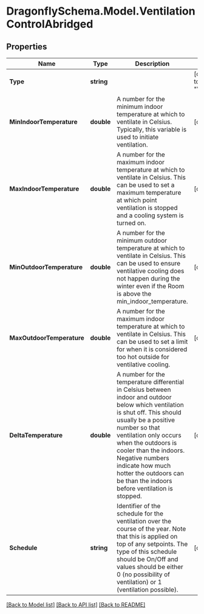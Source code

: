 
# DragonflySchema.Model.VentilationControlAbridged

## Properties

Name | Type | Description | Notes
------------ | ------------- | ------------- | -------------
**Type** | **string** |  | [optional] [readonly] [default to "VentilationControlAbridged"]
**MinIndoorTemperature** | **double** | A number for the minimum indoor temperature at which to ventilate in Celsius. Typically, this variable is used to initiate ventilation. | [optional] [default to -100D]
**MaxIndoorTemperature** | **double** | A number for the maximum indoor temperature at which to ventilate in Celsius. This can be used to set a maximum temperature at which point ventilation is stopped and a cooling system is turned on. | [optional] [default to 100D]
**MinOutdoorTemperature** | **double** | A number for the minimum outdoor temperature at which to ventilate in Celsius. This can be used to ensure ventilative cooling does not happen during the winter even if the Room is above the min_indoor_temperature. | [optional] [default to -100D]
**MaxOutdoorTemperature** | **double** | A number for the maximum indoor temperature at which to ventilate in Celsius. This can be used to set a limit for when it is considered too hot outside for ventilative cooling. | [optional] [default to 100D]
**DeltaTemperature** | **double** | A number for the temperature differential in Celsius between indoor and outdoor below which ventilation is shut off.  This should usually be a positive number so that ventilation only occurs when the outdoors is cooler than the indoors. Negative numbers indicate how much hotter the outdoors can be than the indoors before ventilation is stopped. | [optional] [default to -100D]
**Schedule** | **string** | Identifier of the schedule for the ventilation over the course of the year. Note that this is applied on top of any setpoints. The type of this schedule should be On/Off and values should be either 0 (no possibility of ventilation) or 1 (ventilation possible). | [optional] 

[[Back to Model list]](../README.md#documentation-for-models)
[[Back to API list]](../README.md#documentation-for-api-endpoints)
[[Back to README]](../README.md)

